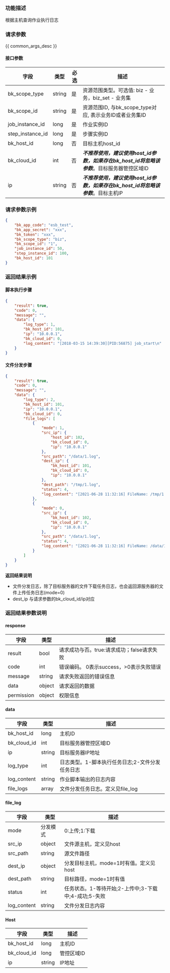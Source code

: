 ### 功能描述

根据主机查询作业执行日志

### 请求参数

{{ common_args_desc }}

#### 接口参数

| 字段      |  类型      | 必选   |  描述      |
|-----------|------------|--------|------------|
| bk_scope_type | string | 是     | 资源范围类型。可选值: biz - 业务，biz_set - 业务集 |
| bk_scope_id | string | 是 | 资源范围ID, 与bk_scope_type对应, 表示业务ID或者业务集ID |
| job_instance_id | long | 是 | 作业实例ID |
| step_instance_id |  long    | 是     | 步骤实例ID |
| bk_host_id | long | 否 | 目标主机host_id |
| bk_cloud_id | int | 否   | ***不推荐使用，建议使用host_id参数，如果存在bk_host_id将忽略该参数***。目标服务器管控区域ID |
| ip | string | 否 | ***不推荐使用，建议使用host_id参数，如果存在bk_host_id将忽略该参数***。目标主机IP |

### 请求参数示例

```json
{
    "bk_app_code": "esb_test",
    "bk_app_secret": "xxx",
    "bk_token": "xxx",
    "bk_scope_type": "biz",
    "bk_scope_id": "1",
    "job_instance_id": 50,
    "step_instance_id": 100,
    "bk_host_id": 101
}
```

### 返回结果示例

#### 脚本执行步骤
```json
{
    "result": true,
    "code": 0,
    "message": "",
    "data": {
        "log_type": 1,
        "bk_host_id": 101,
        "ip": "10.0.0.1",
        "bk_cloud_id": 0,
        "log_content": "[2018-03-15 14:39:30][PID:56875] job_start\n"
    }
}
```

#### 文件分发步骤

```json
{
    "result": true,
    "code": 0,
    "message": "",
    "data": {
        "log_type": 2,
        "bk_host_id": 101,
        "ip": "10.0.0.1",
        "bk_cloud_id": 0,
        "file_logs": [
            {
                "mode": 1,
                "src_ip": {
                    "host_id": 102,
                    "bk_cloud_id": 0,
                    "ip": "10.0.0.1"
                },
                "src_path": "/data/1.log",
                "dest_ip": {
                    "bk_host_id": 101,
                    "bk_cloud_id": 0,
                    "ip": "10.0.0.1"
                },
                "dest_path": "/tmp/1.log",
                "status": 4,
                "log_content": "[2021-06-28 11:32:16] FileName: /tmp/1.log FileSize: 9.0 Bytes State: dest agent success download file Speed: 1 KB/s Progress: 100% StatusDesc: dest agent success download file Detail: success"
            },
            {
                "mode": 0,
                "src_ip": {
                    "bk_host_id": 102,
                    "bk_cloud_id": 0,
                    "ip": "10.0.0.1"
                },
                "src_path": "/data/1.log",
                "status": 4,
                "log_content": "[2021-06-28 11:32:16] FileName: /data/1.log FileSize: 9.0 Bytes State: source agent success upload file Speed: 1 KB/s Progress: 100% StatusDesc: source agent success upload file Detail: success upload"
            }
        ]
    }
}
```

**返回结果说明**

- 文件分发日志，除了目标服务器的文件下载任务日志，也会返回源服务器的文件上传任务日志(mode=0)
- dest_ip 与请求参数的bk_cloud_id/ip对应

### 返回结果参数说明

#### response
| 字段      | 类型      | 描述      |
|-----------|-----------|-----------|
| result       | bool   | 请求成功与否。true:请求成功；false请求失败 |
| code         | int    | 错误编码。 0表示success，>0表示失败错误 |
| message      | string | 请求失败返回的错误信息|
| data         | object | 请求返回的数据|
| permission   | object | 权限信息|

#### data

| 字段      | 类型      | 描述      |
|-----------|-----------|-----------|
| bk_host_id | long | 主机ID |
| bk_cloud_id   | int         | 目标服务器管控区域ID |
| ip            | string      | 目标服务器IP地址 |
| log_type   | int         | 日志类型。1-脚本执行任务日志;2-文件分发任务日志 |
| log_content   | string      | 作业脚本输出的日志内容 |
| file_logs   | array      | 文件分发任务日志。定义见file_log|

#### file_log

| 字段      | 类型      | 描述      |
|-----------|-----------|-----------|
| mode | 分发模式 | 0:上传;1:下载|
| src_ip |  object |文件源主机，定义见host |
| src_path | string | 源文件路径 |
| dest_ip | object | 分发目标主机，mode=1时有值。定义见host |
| dest_path | string | 目标路径，mode=1时有值 |
| status | int | 任务状态。1-等待开始;2-上传中;3-下载中;4-成功;5-失败 |
| log_content | string | 文件分发日志内容 |

#### Host

| 字段      |  类型     |  描述      |
|-----------|------------|--------|
| bk_host_id | long | 主机ID |
| bk_cloud_id |  long    | 管控区域ID |
| ip          |  string  | IP地址 |
